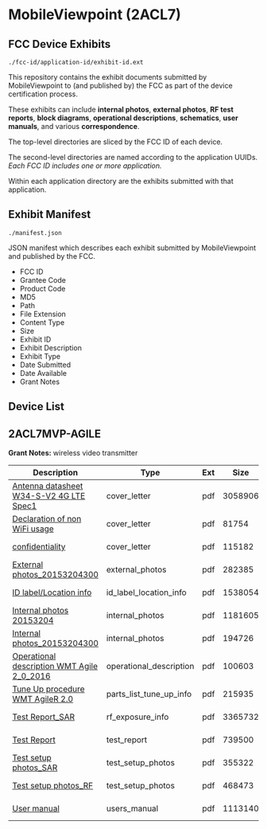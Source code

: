 # MobileViewpoint (2ACL7)
## FCC Device Exhibits

```
./fcc-id/application-id/exhibit-id.ext
```

This repository contains the exhibit documents submitted by MobileViewpoint to (and published by) the FCC as part of the device certification process.

These exhibits can include **internal photos**, **external photos**, **RF test reports**, **block diagrams**, **operational descriptions**, **schematics**, **user manuals**, and various **correspondence**.

The top-level directories are sliced by the FCC ID of each device.

The second-level directories are named according to the application UUIDs. *Each FCC ID includes one or more application.*

Within each application directory are the exhibits submitted with that application. 

## Exhibit Manifest

```
./manifest.json
```

JSON manifest which describes each exhibit submitted by MobileViewpoint and published by the FCC.

- FCC ID
- Grantee Code
- Product Code
- MD5
- Path
- File Extension
- Content Type
- Size
- Exhibit ID
- Exhibit Description
- Exhibit Type
- Date Submitted
- Date Available
- Grant Notes

## Device List
## 2ACL7MVP-AGILE
**Grant Notes:** wireless video transmitter

| Description | Type | Ext | Size | Submitted | Available |
| ----------- | ---- | --- | ---- | --------- | --------- |
| [Antenna datasheet W34-S-V2   4G LTE Spec1](2ACL7MVP-AGILE/0a136b07d06f0de6389027871e39d1d1/2911096.pdf) | cover_letter | pdf | 3058906 | 2016-02-25 | 2016-02-25 |
| [Declaration of non WiFi usage](2ACL7MVP-AGILE/0a136b07d06f0de6389027871e39d1d1/2911124.pdf) | cover_letter | pdf | 81754 | 2016-02-25 | 2016-02-25 |
| [ confidentiality](2ACL7MVP-AGILE/0a136b07d06f0de6389027871e39d1d1/2911125.pdf) | cover_letter | pdf | 115182 | 2016-02-25 | 2016-02-25 |
| [External photos_20153204300](2ACL7MVP-AGILE/0a136b07d06f0de6389027871e39d1d1/2911102.pdf) | external_photos | pdf | 282385 | 2016-02-25 | 2016-02-25 |
| [ID label/Location info](2ACL7MVP-AGILE/0a136b07d06f0de6389027871e39d1d1/2911105.pdf) | id_label_location_info | pdf | 1538054 | 2016-02-25 | 2016-02-25 |
| [Internal photos 20153204](2ACL7MVP-AGILE/0a136b07d06f0de6389027871e39d1d1/2911103.pdf) | internal_photos | pdf | 1181605 | 2016-02-25 | 2016-08-24 |
| [Internal photos_20153204300](2ACL7MVP-AGILE/0a136b07d06f0de6389027871e39d1d1/2911104.pdf) | internal_photos | pdf | 194726 | 2016-02-25 | 2016-08-24 |
| [Operational description WMT Agile 2_0_2016](2ACL7MVP-AGILE/0a136b07d06f0de6389027871e39d1d1/2911097.pdf) | operational_description | pdf | 100603 | 2016-02-25 | 2016-02-25 |
| [Tune Up procedure WMT AgileR 2.0](2ACL7MVP-AGILE/0a136b07d06f0de6389027871e39d1d1/2911101.pdf) | parts_list_tune_up_info | pdf | 215935 | 2016-02-25 | 2016-02-25 |
| [Test Report_SAR](2ACL7MVP-AGILE/0a136b07d06f0de6389027871e39d1d1/2911120.pdf) | rf_exposure_info | pdf | 3365732 | 2016-02-25 | 2016-02-25 |
| [Test Report](2ACL7MVP-AGILE/0a136b07d06f0de6389027871e39d1d1/2911122.pdf) | test_report | pdf | 739500 | 2016-02-25 | 2016-02-25 |
| [Test setup photos_SAR](2ACL7MVP-AGILE/0a136b07d06f0de6389027871e39d1d1/2911121.pdf) | test_setup_photos | pdf | 355322 | 2016-02-25 | 2016-08-24 |
| [Test setup photos_RF](2ACL7MVP-AGILE/0a136b07d06f0de6389027871e39d1d1/2911123.pdf) | test_setup_photos | pdf | 468473 | 2016-02-25 | 2016-08-24 |
| [User manual](2ACL7MVP-AGILE/0a136b07d06f0de6389027871e39d1d1/2911106.pdf) | users_manual | pdf | 1113140 | 2016-02-25 | 2016-08-24 |
